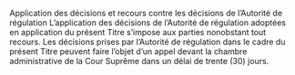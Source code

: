 Application des décisions et recours contre les décisions de l’Autorité de régulation
L’application des décisions de l’Autorité de régulation adoptées en application du présent Titre s’impose aux parties nonobstant tout recours.
Les décisions prises par l’Autorité de régulation dans le cadre du présent Titre peuvent faire l’objet d’un appel devant la chambre administrative de la Cour Suprême dans un délai de trente (30) jours.